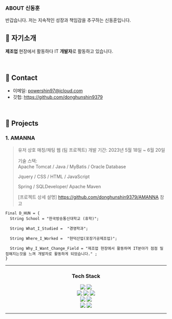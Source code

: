
### ABOUT 신동훈
반갑습니다. 저는 지속적인 성장과 책임감을 추구하는 신동훈입니다. 
</br>

## :pushpin: 자기소개
**제조업** 현장에서 활동하다 IT **개발자**로 활동하고 있습니다.

</br>

## :pushpin: Contact
- 이메일: powershin97@icloud.com
- 깃헙: https://github.com/donghunshin9379

</br>

## :pushpin: Projects
### 1. AMANNA
>유저 상호 매칭/채팅 웹 (팀 프로젝트)
>개발 기간: 2023년 5월 18일 ~ 6월 20일
>
>기술 스택:  
>Apache Tomcat / Java / MyBatis / Oracle Database
>
>Jquery / CSS / HTML / JavaScript
>
>Spring / SQLDeveloper/ Apache Maven
>
>[프로젝트 상세 설명] https://github.com/donghunshin9379/AMANNA 참고

```
Final D_HUN = {
  String School = "한국방송통신대학교 (휴학)";

  String What_I_Studied =  "경영학과";

  String Where_I_Worked =  "현덕산업(포장가공제조업)";

  String Why_I_Want_Change_Field = "제조업 현장에서 활동하며 IT분야가 점점 밀접해지는것을 느껴 개발자로 활동하게 되었습니다." ;
}
```

<hr>
<div align="center">
    <h3>Tech Stack</h3>
</div>
<div align="center">
    <p>
        <img src="https://img.shields.io/badge/Java-007396?style=flat&logo=Java&logoColor=white" />
        <img src="https://img.shields.io/badge/JavaScript-F7DF1E?style=flat&logo=JavaScript&logoColor=white" />
        <br>
        <img src="https://img.shields.io/badge/HTML5-E34F26?style=flat&logo=HTML5&logoColor=white" />
	    <img src="https://img.shields.io/badge/CSS-1572B6?style=flat&logo=CSS&logoColor=white" />
        <img src="https://img.shields.io/badge/jQuery-0769AD?style=flat&logo=jQuery&logoColor=white" />
        <br>
        <img src="https://img.shields.io/badge/Spring-6DB33F?style=flat&logo=Spring&logoColor=white" />
        <img src="https://img.shields.io/badge/apache tomcat-F8DC75?style=for-the-badge&logo=apachetomcat&logoColor=white">
        <br>
        <img src="https://img.shields.io/badge/oracle-F80000?style=for-the-badge&logo=oracle&logoColor=white">
        <img src="https://img.shields.io/badge/MyBatis-bf0603?style=flat&logo=Java&logoColor=white" />
    </p>
</div>
<hr>    
